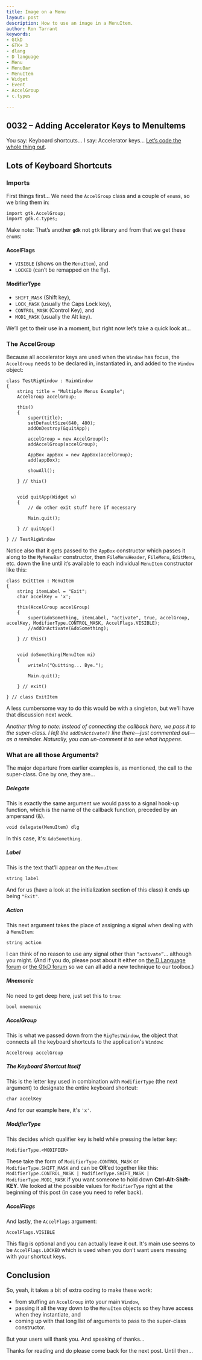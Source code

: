 ```yaml
---
title: Image on a Menu
layout: post
description: How to use an image in a MenuItem.
author: Ron Tarrant
keywords:
- GtkD
- GTK+ 3
- dlang
- D language
- Menu
- MenuBar
- MenuItem
- Widget
- Event
- AccelGroup
- c.types

---
```


## 0032 – Adding Accelerator Keys to MenuItems

You say: Keyboard shortcuts… I say: Accelerator keys… [Let’s code the whole thing out](https://github.com/rontarrant/gtkDcoding/blob/master/012_menus/menu_012_16_accel_menus.d).

## Lots of Keyboard Shortcuts

### Imports

First things first… We need the `AccelGroup` class and a couple of `enum`s, so we bring them in:

	import gtk.AccelGroup;
	import gdk.c.types;

Make note: That’s another **`gdk`** not `gtk` library and from that we get these `enum`s:

#### AccelFlags

- `VISIBLE` (shows on the `MenuItem`), and
- `LOCKED` (can’t be remapped on the fly).

#### ModifierType

- `SHIFT_MASK` (Shift key),
- `LOCK_MASK` (usually the Caps Lock key),
- `CONTROL_MASK` (Control Key), and
- `MOD1_MASK` (usually the Alt key).

We’ll get to their use in a moment, but right now let’s take a quick look at…

### The AccelGroup

Because all accelerator keys are used when the `Window` has focus, the `AccelGroup` needs to be declared in, instantiated in, and added to the `Window` object:

	class TestRigWindow : MainWindow
	{
		string title = "Multiple Menus Example";
		AccelGroup accelGroup;
	
		this()
		{
			super(title);
			setDefaultSize(640, 480);
			addOnDestroy(&quitApp);
	
			accelGroup = new AccelGroup();
			addAccelGroup(accelGroup);
	
			AppBox appBox = new AppBox(accelGroup);
			add(appBox);
			
			showAll();
			
		} // this()
		
		
		void quitApp(Widget w)
		{
			// do other exit stuff here if necessary
			
			Main.quit();
			
		} // quitApp()
		
	} // TestRigWindow

Notice also that it gets passed to the `AppBox` constructor which passes it along to the `MyMenuBar` constructor, then `FileMenuHeader`, `FileMenu`, `EditMenu`, etc. down the line until it’s available to each individual `MenuItem` constructor like this:

	class ExitItem : MenuItem
	{
		string itemLabel = "Exit";
		char accelKey = 'x';
	   
		this(AccelGroup accelGroup)
		{
			super(&doSomething, itemLabel, "activate", true, accelGroup, accelKey, ModifierType.CONTROL_MASK, AccelFlags.VISIBLE);
			//addOnActivate(&doSomething);
			
		} // this()
		
		
		void doSomething(MenuItem mi)
		{
			writeln("Quitting... Bye.");
			
			Main.quit();
			
		} // exit()
		
	} // class ExitItem

A less cumbersome way to do this would be with a singleton, but we'll have that discussion next week.

*Another thing to note: Instead of connecting the callback here, we pass it to the super-class. I left the `addOnActivate()` line there—just commented out—as a reminder. Naturally, you can un-comment it to see what happens.*

### What are all those Arguments?

The major departure from earlier examples is, as mentioned, the call to the super-class. One by one, they are...

##### Delegate

This is exactly the same argument we would pass to a signal hook-up function, which is the name of the callback function, preceded by an ampersand (&).

	void delegate(MenuItem) dlg

In this case, it's: `&doSomething`.

##### Label

This is the text that’ll appear on the `MenuItem`:

	string label

And for us (have a look at the initialization section of this class) it ends up being `"Exit"`.

##### Action

This next argument takes the place of assigning a signal when dealing with a `MenuItem`:

	string action

I can think of no reason to use any signal other than `“activate”`... although you might. (And if you do, please post about it either on [the D Language forum](https://forum.dlang.org/) or [the GtkD forum](https://forum.gtkd.org/groups/GtkD/) so we can all add a new technique to our toolbox.)

##### Mnemonic

No need to get deep here, just set this to `true`:

	bool mnemonic

##### AccelGroup

This is what we passed down from the `RigTestWindow`, the object that connects all the keyboard shortcuts to the application's `Window`:

	AccelGroup accelGroup

##### The Keyboard Shortcut Itself

This is the letter key used in combination with `ModifierType` (the next argument) to designate the entire keyboard shortcut:

	char accelKey

And for our example here, it's `'x'`.

##### ModifierType

This decides which qualifier key is held while pressing the letter key:

	ModifierType.<MODIFIER>

These take the form of `ModifierType.CONTROL_MASK` or `ModifierType.SHIFT_MASK` and can be **OR**’ed together like this: `ModifierType.CONTROL_MASK | ModifierType.SHIFT_MASK | ModifierType.MOD1_MASK` if you want someone to hold down **Ctrl-Alt-Shift-KEY**. We looked at the possible values for `ModifierType` right at the beginning of this post (in case you need to refer back).

##### AccelFlags

And lastly, the `AccelFlags` argument:

	AccelFlags.VISIBLE

This flag is optional and you can actually leave it out. It's main use seems to be `AccelFlags.LOCKED` which is used when you don’t want users messing with your shortcut keys.


## Conclusion

So, yeah, it takes a bit of extra coding to make these work:

- from stuffing an `AccelGroup` into your main `Window`,
- passing it all the way down to the `MenuItem` objects so they have access when they instantiate, and
- coming up with that long list of arguments to pass to the super-class constructor.

But your users will thank you. And speaking of thanks...

Thanks for reading and do please come back for the next post. Until then...
